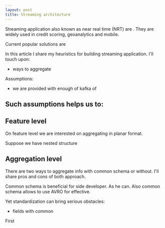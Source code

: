 ```yaml
---
layout: post
title: Streaming architecture
---
```


Streaming application also known as near real time (NRT) are . They are widely used in credit scoring, geoanalytics and mobile.

Current popular solutions are 

In this article I share my heuristics for building streaming application. I'll touch upon:
- ways to aggregate

Assumptions:
- we are provided with enough of kafka of 

Such assumptions helps us to:
-
## Feature level

On feature level we are interested on aggregating in planar format.

Suppose we have nested structure

## Aggregation level

There are two ways to aggregate info with common schema or without. I'll share pros and cons of both approach.

Common schema is beneficial for side developer. As he can. Also common schema allows to use AVRO for effective.

Yet standardization can bring serious obstacles:
- fields with common 

First 

